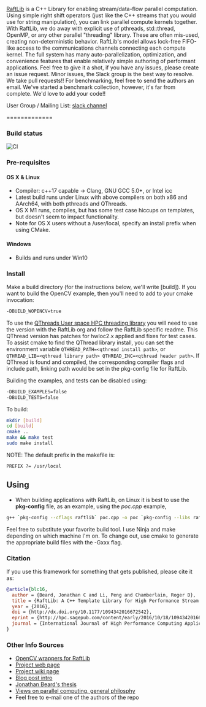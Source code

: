 [RaftLib](http://raftlib.io) is a C++ Library for enabling stream/data-flow parallel computation. Using simple right shift operators (just like the C++ streams that you would use for string manipulation), you can link parallel compute kernels together. With RaftLib, we do away with explicit use of pthreads, std::thread, OpenMP, or any other parallel "threading" library. These are often mis-used, creating non-deterministic behavior. RaftLib's model allows lock-free FIFO-like access to the communications channels connecting each compute kernel. The full system has many auto-parallelization, optimization, and convenience features that enable relatively simple authoring of performant applications. Feel free to give it a shot, if you have any issues, please create an issue request. Minor issues, 
the Slack group is the best way to resolve. We take pull requests!! For benchmarking, feel free to send the 
authors an email. We've started a benchmark collection, however, it's far from complete. We'd love to add your 
code!! 

User Group / Mailing List: [slack channel](https://join.slack.com/t/raftlib/shared_invite/zt-3sk6ms6f-eEBd23dz98JnoRiXLaRmNw)

=============

### Build status

![CI](https://github.com/RaftLib/RaftLib/workflows/CI/badge.svg?event=push)

### Pre-requisites

#### OS X & Linux
* Compiler: c++17 capable -> Clang, GNU GCC 5.0+, or Intel icc
* Latest build runs under Linux with above compilers on both x86 and AArch64, with both pthreads and QThreads. 
* OS X M1 runs, compiles, but has some test case hiccups on templates, but doesn't seem to 
impact functionality. 
* Note for OS X users without a /user/local, specify an install prefix when using CMake. 

#### Windows
* Builds and runs under Win10

### Install
Make a build directory (for the instructions below, we'll 
write [build]). If you want to build the OpenCV example, then
you'll need to add to your cmake invocation:
```bash
-DBUILD_WOPENCV=true 
```

To use the [QThreads User space HPC threading library](http://www.cs.sandia.gov/qthreads/) 
you will need to use the version with the RaftLib org and follow the RaftLib specific readme. 
This QThread version has patches for hwloc2.x applied and fixes for test cases.
To assist cmake to find the QThread library install, you can set the environment variable
`QTHREAD_PATH=<qthread install path>`, or
`QTHREAD_LIB=<qthread library path> QTHREAD_INC=<qthread header path>`.
If QThread is found and compiled, the corresponding compiler flags and include path, linking
path would be set in the pkg-config file for RaftLib.

Building the examples, and tests can be disabled using:
```bash
-DBUILD_EXAMPLES=false
-DBUILD_TESTS=false
```

To build:

```bash
mkdir [build]
cd [build]
cmake ..
make && make test
sudo make install
```
NOTE: The default prefix in the makefile is: 
```
PREFIX ?= /usr/local
```

## Using
* When building applications with RaftLib, on Linux it is best to 
use the **pkg-config** file, as an example, using the _poc.cpp_ example,
```bash
g++ `pkg-config --cflags raftlib` poc.cpp -o poc `pkg-config --libs raftlib`
```

Feel free to substitute your favorite build tool. I use Ninja and make depending on which machine I'm on. To change out, use cmake to generate the appropriate build files with the -Gxxx flag.

### Citation
If you use this framework for something that gets published, please cite it as:
```bibtex
@article{blc16,
  author = {Beard, Jonathan C and Li, Peng and Chamberlain, Roger D},
  title = {RaftLib: A C++ Template Library for High Performance Stream Parallel Processing},
  year = {2016},
  doi = {http://dx.doi.org/10.1177/1094342016672542},
  eprint = {http://hpc.sagepub.com/content/early/2016/10/18/1094342016672542.full.pdf+html},
  journal = {International Journal of High Performance Computing Applications}
}
```
### Other Info Sources
* [OpenCV wrappers for RaftLib](https://github.com/RaftLib/RaftOCV)
* [Project web page](http://raftlib.io)
* [Project wiki page](https://github.com/jonathan-beard/RaftLib/wiki)
* [Blog post intro](https://goo.gl/4VDlbr)
* [Jonathan Beard's thesis](http://goo.gl/obkWUh)
* [Views on parallel computing, general philosphy](https://goo.gl/R5fQAl)
* Feel free to e-mail one of the authors of the repo
